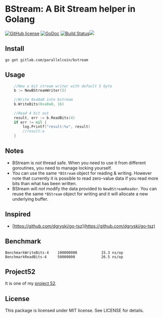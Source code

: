 BStream: A Bit Stream helper in Golang 
==================

[![GitHub license](https://img.shields.io/badge/license-MIT-blue.svg)](https://raw.githubusercontent.com/kkdai/bloomfilter/master/LICENSE)  [![GoDoc](https://godoc.org/gitlab.com/parallelcoin/bstream?status.svg)](https://godoc.org/gitlab.com/parallelcoin/bstream)  [![Build Status](https://travis-ci.org/kkdai/bstream.svg?branch=master)](https://travis-ci.org/kkdai/bstream)[![](https://goreportcard.com/badge/gitlab.com/parallelcoin/bstream)
](https://goreportcard.com/report/gitlab.com/parallelcoin/bstream)



Install
---------------
`go get gitlab.com/parallelcoin/bstream`


Usage
---------------

```go
	//New a bit stream writer with default 5 byte
	b := NewBStreamWriter(5)
	
	//Write 0xa0a0 into bstream
	b.WriteBits(0xa0a0, 16)
	
	//Read 4 bit out
	result, err := b.ReadBits(4)
	if err != nil {
		log.Printf("result:%x", result)
		//result:a
	}
```

Notes
---------------

- BStream is *not* thread safe. When you need to use it from different goroutines, you need to manage locking yourself.
- You can use the same `*BStream` object for reading & writing. However note that currently it is possible to read zero-value data if you read more bits than what has been written.
- BStream will *not* modify the data provided to `NewBStreamReader`. You can reuse the same `*BStream` object for writing and it will allocate a new underlying buffer.

Inspired
---------------

- [https://github.com/dgryski/go-tsz](https://github.com/dgryski/go-tsz)

Benchmark
---------------
```
BenchmarkWriteBits-4	100000000	        15.3 ns/op
BenchmarkReadBits-4 	50000000	        26.5 ns/op
```

Project52
---------------

It is one of my [project 52](https://github.com/kkdai/project52).


License
---------------

This package is licensed under MIT license. See LICENSE for details.

